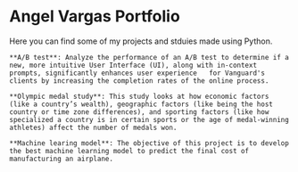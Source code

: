 # **Angel Vargas Portfolio** 

Here you can find some of my projects and stduies made using Python. 

	**A/B test**: Analyze the performance of an A/B test to determine if a new, more intuitive User Interface (UI), along with in-context prompts, significantly enhances user experience 	for Vanguard's clients by increasing the completion rates of the online process.

	**Olympic medal study**: This study looks at how economic factors (like a country’s wealth), geographic factors (like being the host country or time zone differences), and sporting factors (like how specialized a country is in certain sports or the age of medal-winning athletes) affect the number of medals won.

	**Machine learing model**: The objective of this project is to develop the best machine learning model to predict the final cost of manufacturing an airplane. 
